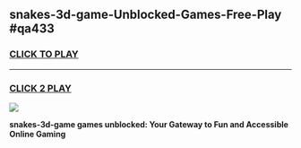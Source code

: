 
## snakes-3d-game-Unblocked-Games-Free-Play #qa433
<h3>
<a href="https://us.freeplayer.one?title=snakes-3d-game&ref=9M">CLICK TO PLAY</a></h3>
<hr>

<h3>
<a href="https://us.freeplayer.one?title=snakes-3d-game&ref=9M">CLICK 2 PLAY</a>
  
</h3>

<a href="https://us.freeplayer.one?title=snakes-3d-game&ref=9M"><img src="https://clearcache.store/games.png"></a>


**snakes-3d-game games unblocked: Your Gateway to Fun and Accessible Online Gaming**
